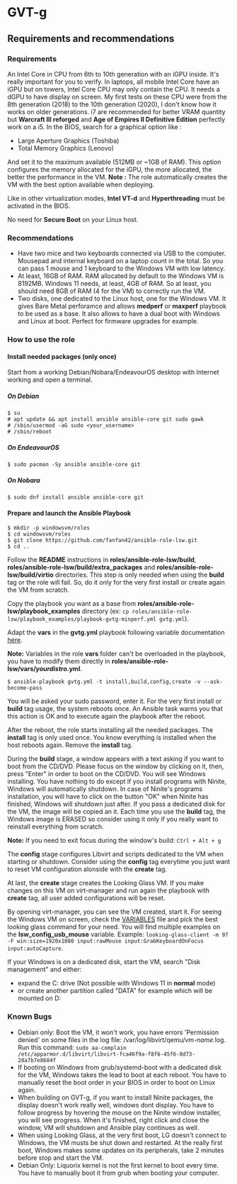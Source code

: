 # GVT-g

## Requirements and recommendations

### Requirements

An Intel Core i*n* CPU from 6th to 10th generation with an iGPU inside. It's really important for you to verify. In laptops, all mobile Intel Core have an iGPU but on towers, Intel Core CPU may only contain the CPU. It needs a dGPU to have display on screen. My first tests on these CPU were from the 8th generation (2018) to the 10th generation (2020), I don't know how it works on older generations. i7 are recommended for better VRAM quantity but **Warcraft III reforged** and **Age of Empires II Definitive Edition** perfectly work on a i5. In the BIOS, search for a graphical option like :

* Large Aperture Graphics (Toshiba)
* Total Memory Graphics (Lenovo)

And set it to the maximum available (512MB or ~1GB of RAM). This option configures the memory allocated for the iGPU, the more allocated, the better the performance in the VM. **Note :** The role automatically creates the VM with the best option available when deploying.

Like in other virtualization modes, **Intel VT-d** and **Hyperthreading** must be activated in the BIOS.

No need for **Secure Boot** on your Linux host.

### Recommendations

* Have two mice and two keyboards connected via USB to the computer. Mousepad and internal keyboard on a laptop count in the total. So you can pass 1 mouse and 1 keyboard to the Windows VM with low latency.
* At least, 16GB of RAM. RAM allocated by default to the Windows VM is 8192MB. Windows 11 needs, at least, 4GB of RAM. So at least, you should need 8GB of RAM (4 for the VM) to correctly run the VM.
* Two disks, one dedicated to the Linux host, one for the Windows VM. It gives Bare Metal perforamce and allows **medperf** or **maxperf** playbook to be used as a base. It also allows to have a dual boot with Windows and Linux at boot. Perfect for firmware upgrades for example.

### How to use the role

#### Install needed packages (only once)

Start from a working Debian/Nobara/EndeavourOS desktop with Internet working and open a terminal.

##### On Debian

```shell
$ su
# apt update && apt install ansible ansible-core git sudo gawk
# /sbin/usermod -aG sudo <your_username>
# /sbin/reboot
```

##### On EndeavourOS

```shell
$ sudo pacman -Sy ansible ansible-core git
```

##### On Nobara

```shell
$ sudo dnf install ansible ansible-core git
```

#### Prepare and launch the Ansible Playbook

```shell
$ mkdir -p windowsvm/roles
$ cd windowsvm/roles
$ git clone https://github.com/fanfan42/ansible-role-lsw.git
$ cd ..
```

Follow the **README** instructions in **roles/ansible-role-lsw/build**, **roles/ansible-role-lsw/build/extra_packages** and **roles/ansible-role-lsw/build/virtio** directories. This step is only needed when using the **build** tag or the role will fail. So, do it only for the very first install or create again the VM from scratch.

Copy the playbook you want as a base from **roles/ansible-role-lsw/playbook_examples** directory (ex: `cp roles/ansible-role-lsw/playbook_examples/playbook-gvtg-minperf.yml gvtg.yml`).

Adapt the **vars** in the **gvtg.yml** playbook following variable documentation [here](VARIABLES.md).

**Note:** Variables in the role **vars** folder can't be overloaded in the playbook, you have to modify them directly in **roles/ansible-role-lsw/vars/*yourdistro*.yml**.

```shell
$ ansible-playbook gvtg.yml -t install,build,config,create -v --ask-become-pass
```

You will be asked your sudo password, enter it. For the very first install or **build** tag usage, the system reboots once. An Ansible task warns you that this action is OK and to execute again the playbook after the reboot.

After the reboot, the role starts installing all the needed packages. The **install** tag is only used once. You know everything is installed when the host reboots again. Remove the **install** tag.

During the **build** stage, a window appears with a text asking if you want to boot from the CD/DVD. Please focus on the window by clicking on it, then, press "Enter" in order to boot on the CD/DVD. You will see Windows installing. You have nothing to do except if you install programs with Ninite, Windows will automatically shutdown. In case of Ninite's programs installation, you will have to click on the button "OK" when Ninite has finished, Windows will shutdown just after. If you pass a dedicated disk for the VM, the image will be copied an it. Each time you use the **build** tag, the Windows image is ERASED so consider using it only if you really want to reinstall everything from scratch.

**Note:** If you need to exit focus during the window's build: `Ctrl + Alt + g`

The **config** stage configures Libvirt and scripts dedicated to the VM when starting or shutdown. Consider using the **config** tag everytime you just want to reset VM configuration alonside with the **create** tag.

At last, the **create** stage creates the Looking Glass VM. If you make changes on this VM on virt-manager and run again the playbook with **create** tag, all user added configurations will be reset.

By opening virt-manager, you can see the VM created, start it. For seeing the Windows VM on screen, check the [VARIABLES](VARIABLES.md) file and pick the best looking glass command for your need. You will find multiple examples on the **lsw_config_usb_mouse** variable. Example: `looking-glass-client -m 97 -F win:size=1920x1080 input:rawMouse input:GrabKeyboardOnFocus input:autoCapture`.

If your Windows is on a dedicated disk, start the VM, search "Disk management" and either:
* expand the C: drive (Not possible with Windows 11 in **normal** mode)
* or create another partition called "DATA" for example which will be mounted on D:

### Known Bugs

* Debian only: Boot the VM, it won't work, you have errors 'Permission denied' on some files in the log file: /var/log/libvirt/qemu/*vm-name*.log. Run this command: `sudo aa-complain /etc/apparmor.d/libvirt/libvirt-fca46f9a-f8f6-45f6-8d73-28a7b7e8684f`
* If booting on Windows from grub/systemd-boot with a dedicated disk for the VM, Windows takes the lead to boot at each reboot. You have to manually reset the boot order in your BIOS in order to boot on Linux again.
* When building on GVT-g, if you want to install Ninite packages, the display doesn't work really well, windows dont display. You have to follow progress by hovering the mouse on the Ninite window installer, you will see progress. When it's finished, right click and close the window, VM will shutdown and Ansible play continues as well.
* When using Looking Glass, at the very first boot, LG doesn't connect to Windows, the VM musts be shut down and restarted. At the really first boot, Windows makes some updates on its peripherals, take 2 minutes before stop and start the VM.
* Debian Only: Liquorix kernel is not the first kernel to boot every time. You have to manually boot it from grub when booting your computer.
